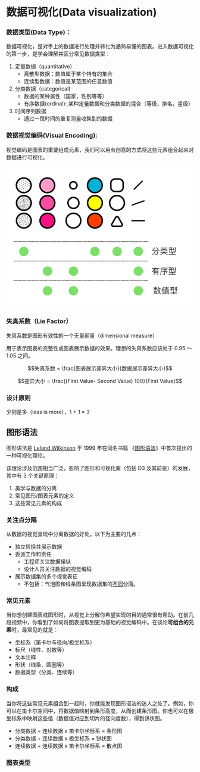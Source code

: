 # 数据可视化(Data visualization)

### 数据类型(Data Type)：

数据可视化，是对手上的数据进行处理并转化为通熟易懂的图表。进入数据可视化的第一步，是学会理解并区分常见数据类型：

1. 定量数据（quantitative）
   * 离散型数据：数值属于某个特有的集合
   * 连续型数据：数值是某范围的任意数值
2. 分类数据（categorical)
   * 数据的某种属性（国家，性别等等）
   * 有序数据(ordinal): 某种定量数据和分类数据的混合（等级，排名，星级）
3. 时间序列数据
   * 通过一段时间的重复测量收集到的数据



### 数据视觉编码(Visual Encoding):

视觉编码是图表的重要组成元素，我们可以用有创意的方式将这些元素组合起来对数据进行可视化。



![画板 1](https://raw.githubusercontent.com/suxin1/blog/master/assets/front_end/visual_code.png)

### 失真系数（Lie Factor）

失真系数是图形有效性的一个无量纲量（dimensional measure）

用于表示图表的完整性或图表展示数据的效果。理想的失真系数应该处于 0.95 ～ 1.05 之间。

$$失真系数 = \frac{图表展示差异大小}{数据展示差异大小}$$

$$差异大小 = \frac{(First Value- Second Value) 100}{First Value}​$$



### 设计原则

少则是多（less is more），1 + 1 = 3



## 图形语法

图形语法是 [Leland Wilkinson](http://en.wikipedia.org/wiki/Leland_Wilkinson) 于 1999 年在同名书籍 《[图形语法](http://www.springer.com/statistics/computational+statistics/book/978-0-387-24544-7)》中首次提出的一种可视化理论。

该理论涉及范围相当广泛，影响了图形和可视化库（包括 D3 及其前驱）的发展，其中有 3 个关键原理：

1. 美学与数据的分离
2. 常见图形/图表元素的定义
3. 这些常见元素的构成



### 关注点分隔

从数据的视觉呈现中分离数据的好处。以下为主要的几点：

* 独立转换并展示数据
* 委派工作和责任
  * 工程师关注数据操纵
  * 设计人员关注数据的视觉编码
* 展示数据集的多个视觉表征
  * 不包括：气泡图和线条图呈现数据集的[不同](http://dc-js.github.io/dc.js/)分面。



### 常见元素

当你想创建图表或图形时，从视觉上分解你希望实现的目的通常很有帮助。在前几段视频中，你看到了如何将图表提取到更为基础的视觉编码中。在谈论**可组合的元素**时，最常见的就是：

- 坐标系（笛卡尔与径向/极坐标系）
- 标尺（线性、对数等）
- 文本注释
- 形状（线条、圆圈等）
- 数据类型（分类、连续等）



### 构成

当你将这些常见元素组合到一起时，你就能发现图形语法的迷人之处了。例如，你可以在笛卡尔空间中，将数据值映射到条形高度，从而创建条形图。你也可以在极坐标系中映射这些值（数据值对应到切片的径向度数），得到饼状图。

- 分类数据 + 连续数据 x 笛卡尔坐标系 = 条形图
- 分类数据 + 连续数据 x 极坐标系 = 饼状图
- 连续数据 + 连续数据 x 笛卡尔坐标系 = 散点图

### 图表类型



 